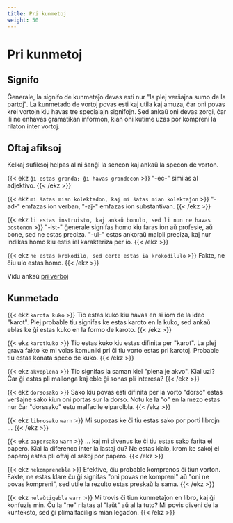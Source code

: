 ```yaml
---
title: Pri kunmetoj
weight: 50
---
```


# Pri kunmetoj

## Signifo

Ĝenerale, la signifo de kunmetaĵo devas esti nur "la plej verŝajna sumo de la partoj". La kunmetado de vortoj povas esti kaj utila kaj amuza, ĉar oni povas krei vortojn kiu havas tre specialajn signifojn. Sed ankaŭ oni devas zorgi, ĉar ili ne enhavas gramatikan informon, kian oni kutime uzas por kompreni la rilaton inter vortoj.

## Oftaj afiksoj

Kelkaj sufiksoj helpas al ni ŝanĝi la sencon kaj ankaŭ la specon de vorton.

{{< ekz `ĝi estas granda; ĝi havas grandecon` >}}
"-ec-" similas al adjektivo.
{{< /ekz >}}

{{< ekz `mi ŝatas mian kolektadon, kaj mi ŝatas mian kolektaĵon` >}}
"-ad-" emfazas ion verban, "-aĵ-" emfazas ion substantivan.
{{< /ekz >}}

{{< ekz `li estas instruisto, kaj ankaŭ bonulo, sed li nun ne havas postenon` >}}
"-ist-" ĝenerale signifas homo kiu faras ion aŭ profesie, aŭ bone, sed ne estas preciza. "-ul-" estas ankoraŭ malpli preciza, kaj nur indikas homo kiu estis iel karakteriza per io.
{{< /ekz >}}

{{< ekz `ne estas krokodilo, sed certe estas ia krokodilulo` >}}
Fakte, ne ĉiu ulo estas homo.
{{< /ekz >}}

Vidu ankaŭ [pri verboj](../verboj#ĉu-transitiva)

## Kunmetado

{{< ekz `karota kuko` >}}
Tio estas kuko kiu havas en si iom de la ideo "karot". Plej probable tiu signifas ke estas karoto en la kuko, sed ankaŭ eblas ke ĝi estas kuko en la formo de karoto.
{{< /ekz >}}

{{< ekz `karotkuko` >}}
Tio estas kuko kiu estas difinita per "karot". La plej grava fakto ke mi volas komuniki pri ĉi tiu vorto estas pri karotoj. Probable tiu estas konata speco de kuko.
{{< /ekz >}}

{{< ekz `akvoplena` >}}
Tio signifas la saman kiel "plena je akvo". Kial uzi? Ĉar ĝi estas pli mallonga kaj eble ĝi sonas pli interesa?
{{< /ekz >}}

{{< ekz `dorsosako` >}}
Sako kiu povas esti difinita per la vorto "dorso" estas verŝajne sako kiun oni portas sur la dorso. Notu ke la "o" en la mezo estas nur ĉar "dorssako" estu malfacile elparolbla.
{{< /ekz >}}

{{< ekz `librosako` `warn` >}}
Mi supozas ke ĉi tiu estas sako por porti librojn ...
{{< /ekz >}}

{{< ekz `papersako` `warn` >}}
... kaj mi divenus ke ĉi tiu estas sako farita el papero. Kial la diferenco inter la lastaj du? Ne estas kialo, krom ke sakoj el paperoj estas pli oftaj ol sakoj por papero.
{{< /ekz >}}

{{< ekz `nekomprenebla` >}}
Efektive, ĉiu probable komprenos ĉi tiun vorton. Fakte, ne estas klare ĉu ĝi signifas "oni povas ne kompreni" aŭ "oni ne povas kompreni", sed utile la rezulto estas preskaŭ la sama.
{{< /ekz >}}

{{< ekz `nelaŭtigebla` `warn` >}}
Mi trovis ĉi tiun kunmetaĵon en libro, kaj ĝi konfuzis min. Ĉu la "ne" rilatas al "laŭt" aŭ al la tuto? Mi povis diveni de la kunteksto, sed ĝi plimalfaciligis mian legadon.
{{< /ekz >}}
